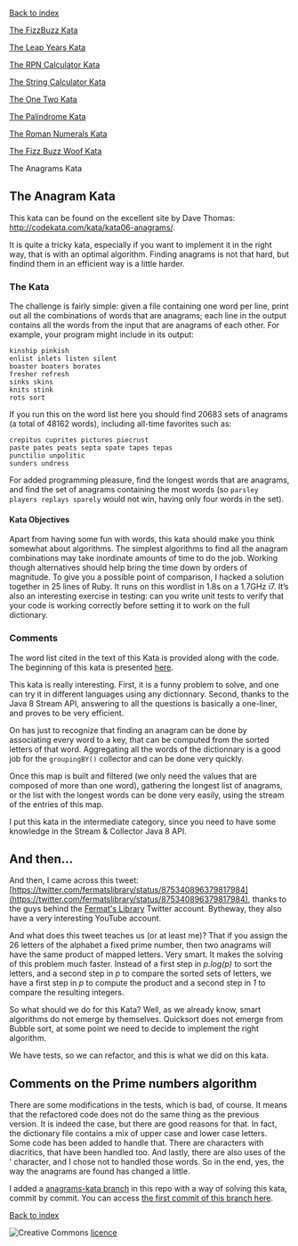 [Back to index](/index.html)

[The FizzBuzz Kata](/katas/introductory/fizzbuzz-kata.html)

[The Leap Years Kata](/katas/introductory/leapyears-kata.html)

[The RPN Calculator Kata](/katas/introductory/rpncalculator-kata.html)

[The String Calculator Kata](/katas/introductory/stringcalculator-kata.html)

[The One Two Kata](/katas/introductory/onetwo-kata.html)

[The Palindrome Kata](/katas/introductory/palindrome-kata.html)

[The Roman Numerals Kata](/katas/intermediate/romannumerals-kata.html)

[The Fizz Buzz Woof Kata](/katas/intermediate/fizzbuzzwoof-kata.html)

The Anagrams Kata


## The Anagram Kata

This kata can be found on the excellent site by Dave Thomas: http://codekata.com/kata/kata06-anagrams/. 

It is quite a tricky kata, especially if you want to implement it in the right way, that is with an optimal algorithm. Finding anagrams is not that hard, but findind them in an efficient way is a little harder. 

### The Kata

The challenge is fairly simple: given a file containing one word per line, print out all the combinations of words that are anagrams; each line in the output contains all the words from the input that are anagrams of each other. For example, your program might include in its output:

```text
kinship pinkish
enlist inlets listen silent
boaster boaters borates
fresher refresh
sinks skins
knits stink
rots sort
```

If you run this on the word list here you should find 20683 sets of anagrams (a total of 48162 words), including all-time favorites such as: 

```text
crepitus cuprites pictures piecrust
paste pates peats septa spate tapes tepas
punctilio unpolitic
sunders undress
```

For added programming pleasure, find the longest words that are anagrams, and find the set of anagrams containing the most words (so `parsley players replays sparely` would not win, having only four words in the set).

#### Kata Objectives

Apart from having some fun with words, this kata should make you think somewhat about algorithms. The simplest algorithms to find all the anagram combinations may take inordinate amounts of time to do the job. Working though alternatives should help bring the time down by orders of magnitude. To give you a possible point of comparison, I hacked a solution together in 25 lines of Ruby. It runs on this wordlist in 1.8s on a 1.7GHz i7. It’s also an interesting exercise in testing: can you write unit tests to verify that your code is working correctly before setting it to work on the full dictionary.

### Comments

The word list cited in the text of this Kata is provided along with the code. The beginning of this kata is presented [here](katas/introductory/anagrams-kata.html). 

This kata is really interesting. First, it is a funny problem to solve, and one can try it in different languages using any dictionnary. Second, thanks to the Java 8 Stream API, answering to all the questions is basically a one-liner, and proves to be very efficient. 

On has just to recognize that finding an anagram can be done by associating every word to a key, that can be computed from the sorted letters of that word. Aggregating all the words of the dictionnary is a good job for the `groupingBY()` collector and can be done very quickly. 

Once this map is built and filtered (we only need the values that are composed of more than one word), gathering the longest list of anagrams, or the list with the longest words can be done very easily, using the stream of the entries of this map.
 
I put this kata in the intermediate category, since you need to have some knowledge in the Stream & Collector Java 8 API.
 
## And then...

And then, I came across this tweet: [https://twitter.com/fermatslibrary/status/875340896379817984](https://twitter.com/fermatslibrary/status/875340896379817984), thanks to the guys behind the [Fermat's Library](https://twitter.com/fermatslibrary) Twitter account. Bytheway, they also have a very interesting YouTube account. 

And what does this tweet teaches us (or at least me)? That if you assign the 26 letters of the alphabet a fixed prime number, then two anagrams will have the same product of mapped letters. Very smart. It makes the solving of this problem much faster. Instead of a first step in _p.log(p)_ to sort the letters, and a second step in _p_  to compare the sorted sets of letters, we have a first step in _p_ to compute the product and a second step in _1_ to compare the resulting integers. 

So what should we do for this Kata? Well, as we already know, smart algorithms do not emerge by themselves. Quicksort does not emerge from Bubble sort, at some point we need to decide to implement the right algorithm. 
 
We have tests, so we can refactor, and this is what we did on this kata. 

## Comments on the Prime numbers algorithm
 
There are some modifications in the tests, which is bad, of course. It means that the refactored code does not do the same thing as the previous version. It is indeed the case, but there are good reasons for that. In fact, the dictionary file contains a mix of upper case and lower case letters. Some code has been added to handle that. There are characters with diacritics, that have been handled too. And lastly, there are also uses of the ' character, and I chose not to handled those words. So in the end, yes, the way the anagrams are found has changed a little. 


I added a [anagrams-kata branch](https://github.com/JosePaumard/JosePaumard.github.io/tree/anagrams-kata) in this repo with a way of solving this kata, commit by commit. You can access [the first commit of this branch here](https://github.com/JosePaumard/JosePaumard.github.io/tree/6f7649615b6b016f8a75c829c478fa7857210b65). 


[Back to index](/index.html)

![Creative Commons](https://i.creativecommons.org/l/by-nc-sa/4.0/88x31.png) [licence](http://creativecommons.org/licenses/by-nc-sa/4.0/)
